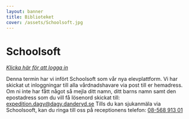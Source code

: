 ```yaml
---
layout: banner
title: Biblioteket
cover: /assets/Schoolsoft.jpg
---
```

# Schoolsoft

[<i>Klicka här för att logga in</i>](https://danderyd.schoolsoft.se/danderyd/jsp/Login.jsp)

Denna termin har vi infört Schoolsoft som vår nya elevplattform.
Vi har skickat ut inloggningar till alla vårdnadshavare via post till er hemadress. Om ni inte har fått något så mejla ditt namn, ditt barns namn samt den epostadress som du vill få lösenord skickat till: [expedition.dagy@dagy.danderyd.se](mailto:expedition.dagy@dagy.danderyd.se) 
Tills du kan sjukanmäla via Schoolsooft, kan du ringa till oss på receptionens telefon: <a href="tel:08-56891301">08-568 913 01</a>
